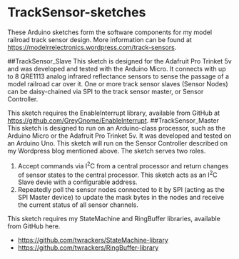 # TrackSensor-sketches
These Arduino sketches form the software components for my model railroad track sensor design.  More information can be found at https://modelrrelectronics.wordpress.com/track-sensors.

##TrackSensor_Slave
This sketch is designed for the Adafruit Pro Trinket 5v and was developed and tested with the Arduino Micro.  It connects with up to 8 QRE1113 analog infrared reflectance sensors to sense the passage of a model railroad car over it.  One or more track sensor slaves (Sensor Nodes) can be daisy-chained via SPI to the track sensor master, or Sensor Controller.

This sketch requires the EnableInterrupt library, available from GitHub at https://github.com/GreyGnome/EnableInterrupt.
##TrackSensor_Master
This sketch is designed to run on an Arduino-class processor, such as the Arduino Micro or the Adafruit Pro Trinket 5v.  It was developed and tested on an Arduino Uno.  This sketch will run on the Sensor Controller described on my Wordpress blog mentioned above.  The sketch serves two roles.

1. Accept commands via I<sup>2</sup>C from a central processor and return changes of sensor states to the central processor.  This sketch acts as an I<sup>2</sup>C Slave devie with a configurable address.
2. Repeatedly poll the sensor nodes connected to it by SPI (acting as the SPI Master device) to update the mask bytes in the nodes and receive the current status of all sensor channels.

This sketch requires my StateMachine and RingBuffer libraries, available from GitHub here.

- https://github.com/twrackers/StateMachine-library
- https://github.com/twrackers/RingBuffer-library
